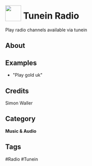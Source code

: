 # <img src="https://raw.githack.com/FortAwesome/Font-Awesome/master/svgs/solid/headphones-alt.svg" card_color="#22A7F0" width="50" height="50" style="vertical-align:bottom"/> Tunein Radio
Play radio channels available via tunein

## About


## Examples
* "Play gold uk"

## Credits
Simon Waller

## Category
**Music & Audio**

## Tags
#Radio
#Tunein

